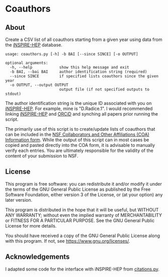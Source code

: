 # Coauthors

## About

Create a CSV list of all coauthors starting from a given year using
data from the [iNSPIRE-HEP](https://inspirehep.net) database.

```
usage: coauthors.py [-h] -b BAI [--since SINCE] [-o OUTPUT]

optional arguments:
  -h, --help            show this help message and exit
  -b BAI, --bai BAI     author identification string (required)
  --since SINCE         if specified lists coauthors since the given year
  -o OUTPUT, --output OUTPUT
                        output file (if not specified outputs to stdout)
```

The author identification string is the unique ID associated with you
on [iNSPIRE-HEP](https://inspirehep.net). For example, mine is
"D.Radice.1". I would recommended linking
[iNSPIRE-HEP](https://inspirehep.net) and [ORCiD](https://orcid.org/)
and synching all papers prior running the script.

The primarily use of this script is to create/update lists of
coauthors that can be included in the [NSF Collaborators and Other
Affiliations (COA) Information
form](https://nsf.gov/bfa/dias/policy/coa.jsp). While the output of
this script can in most cases be copied and pasted directly into the COA form,
it is advisable to manually verify each entries. You are ultimately
responsible for the validity of the content of your submission to NSF.

## License

This program is free software: you can redistribute it and/or modify
it under the terms of the GNU General Public License as published by
the Free Software Foundation, either version 3 of the License, or
(at your option) any later version.

This program is distributed in the hope that it will be useful,
but WITHOUT ANY WARRANTY; without even the implied warranty of
MERCHANTABILITY or FITNESS FOR A PARTICULAR PURPOSE.  See the
GNU General Public License for more details.

You should have received a copy of the GNU General Public License
along with this program.  If not, see <https://www.gnu.org/licenses/>.

## Acknowledgements

I adapted some code for the interface with iNSPIRE-HEP from
[citations.py](https://github.com/efranzin/python/blob/master/citations.py).
